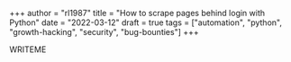 +++
author = "rl1987"
title = "How to scrape pages behind login with Python"
date = "2022-03-12"
draft = true
tags = ["automation", "python", "growth-hacking", "security", "bug-bounties"]
+++

WRITEME


